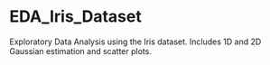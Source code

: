 # EDA_Iris_Dataset
Exploratory Data Analysis using the Iris dataset. Includes 1D and 2D Gaussian estimation and scatter plots.

